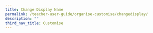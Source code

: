 ```yaml
---
title: Change Display Name
permalink: /teacher-user-guide/organise-customise/changedisplay/
description: ""
third_nav_title: Customise
---
```

